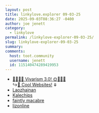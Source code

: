 ```yaml
---
layout: post
title: 𝚕𝚒𝚗𝚔𝚢𝚕𝚘𝚟𝚎.𝚎𝚡𝚙𝚕𝚘𝚛𝚎𝚛 𝟶𝟿-𝟶𝟹-𝟸𝟻
date: 2025-09-03T08:36:27 -0400
author: joe jenett
category:
  - linkylove
permalink: /linkylove-explorer-09-03-25/
slug: linkylove-explorer-09-03-25
summary:
comments:
  host: toot.community
  username: jenett
  id: 115140474289419953
---
```

<ul class="linkylove">
	<li><a title="Flonne Pocket ☆" href="https://vivarism.net/">🧃🧸🎈🌞 Vivarism 3.0! 🌞🧸🎈🧃</a><br>&#8618;<a title="    " href="https://vivarism.net/explore/web/">🌻 Cool Websites!</a>  <span title="led to all the links below" class="vdown">&#10507;</span></li>
	<li><a href="https://laozhainan.de/">Laozhainan</a></li>
	<li><a title="Kale" href="https://kalechips.net/">Kalechips</a></li>
	<li><a title="faint" href="https://faintlymacabre.neocities.org/">faintly macabre</a></li>
	<li><a title="liz" href="https://lizonline.neocities.org/">lizonline</a></li>
</ul>





<a href="https://brid.gy/publish/mastodon"></a>